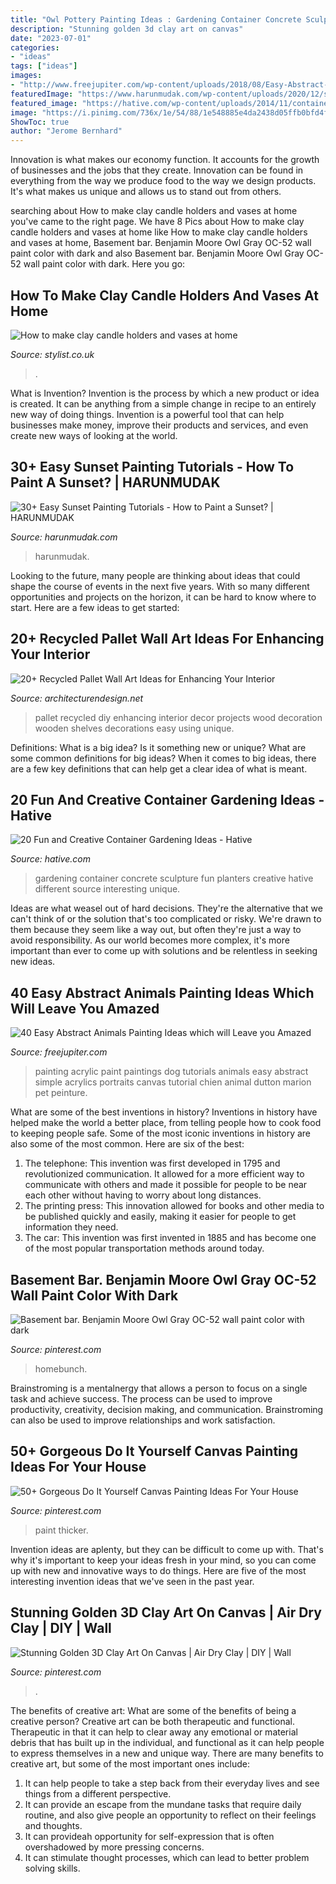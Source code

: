 ```yaml
---
title: "Owl Pottery Painting Ideas : Gardening Container Concrete Sculpture Fun Planters Creative Hative Different Source Interesting Unique"
description: "Stunning golden 3d clay art on canvas"
date: "2023-07-01"
categories:
- "ideas"
tags: ["ideas"]
images:
- "http://www.freejupiter.com/wp-content/uploads/2018/08/Easy-Abstract-Animals-Painting-Ideas-19-1.jpg"
featuredImage: "https://www.harunmudak.com/wp-content/uploads/2020/12/sunset-painting-11-712x1024.jpg"
featured_image: "https://hative.com/wp-content/uploads/2014/11/container-gardening-ideas/9-concrete-sculpture-gardening.jpg"
image: "https://i.pinimg.com/736x/1e/54/88/1e548885e4da2438d05ffb0bfd4f115a.jpg"
ShowToc: true
author: "Jerome Bernhard"
---
```



Innovation is what makes our economy function. It accounts for the growth of businesses and the jobs that they create. Innovation can be found in everything from the way we produce food to the way we design products. It's what makes us unique and allows us to stand out from others.

	

		
searching about How to make clay candle holders and vases at home you've came to the right page. We have 8 Pics about How to make clay candle holders and vases at home like How to make clay candle holders and vases at home, Basement bar. Benjamin Moore Owl Gray OC-52 wall paint color with dark and also Basement bar. Benjamin Moore Owl Gray OC-52 wall paint color with dark. Here you go:
		
    
## How To Make Clay Candle Holders And Vases At Home

<img loading=lazy src="https://www.stylist.co.uk/images/app/uploads/2020/06/15173935/before-painting.jpg?w=1200&amp;h=1&amp;fit=max&amp;auto=format%2Ccompress" onerror="this.onerror=null;this.src='https://tse4.mm.bing.net/th?id=OIP.DGlS_z_hxCNde72wxXr4JAHaJ4&amp;pid=15.1';" alt="How to make clay candle holders and vases at home">

_Source: stylist.co.uk_

>. 

	

What is Invention?
Invention is the process by which a new product or idea is created. It can be anything from a simple change in recipe to an entirely new way of doing things. Invention is a powerful tool that can help businesses make money, improve their products and services, and even create new ways of looking at the world.

    
## 30+ Easy Sunset Painting Tutorials - How To Paint A Sunset? | HARUNMUDAK

<img loading=lazy src="https://www.harunmudak.com/wp-content/uploads/2020/12/sunset-painting-11-712x1024.jpg" onerror="this.onerror=null;this.src='https://tse3.mm.bing.net/th?id=OIP.LbkAyJ_BdIOVk6s7pSXaMwHaKp&amp;pid=15.1';" alt="30+ Easy Sunset Painting Tutorials - How to Paint a Sunset? | HARUNMUDAK">

_Source: harunmudak.com_

>harunmudak. 

	

Looking to the future, many people are thinking about ideas that could shape the course of events in the next five years. With so many different opportunities and projects on the horizon, it can be hard to know where to start. Here are a few ideas to get started: 

    
## 20+ Recycled Pallet Wall Art Ideas For Enhancing Your Interior

<img loading=lazy src="http://cdn.architecturendesign.net/wp-content/uploads/2015/06/AD-Pallet-Wall-Art-3.jpg" onerror="this.onerror=null;this.src='https://tse2.mm.bing.net/th?id=OIP.aqv6cNnEDFre0O4e9gOsKwHaMZ&amp;pid=15.1';" alt="20+ Recycled Pallet Wall Art Ideas for Enhancing Your Interior">

_Source: architecturendesign.net_

>pallet recycled diy enhancing interior decor projects wood decoration wooden shelves decorations easy using unique. 

	

Definitions: What is a big idea? Is it something new or unique? What are some common definitions for big ideas?
When it comes to big ideas, there are a few key definitions that can help get a clear idea of what is meant.

    
## 20 Fun And Creative Container Gardening Ideas - Hative

<img loading=lazy src="https://hative.com/wp-content/uploads/2014/11/container-gardening-ideas/9-concrete-sculpture-gardening.jpg" onerror="this.onerror=null;this.src='https://tse2.mm.bing.net/th?id=OIP.cbD5ktlbGPAkDhat5Q9BvAHaIc&amp;pid=15.1';" alt="20 Fun and Creative Container Gardening Ideas - Hative">

_Source: hative.com_

>gardening container concrete sculpture fun planters creative hative different source interesting unique. 

	

Ideas are what weasel out of hard decisions. They're the alternative that we can't think of or the solution that's too complicated or risky. We're drawn to them because they seem like a way out, but often they're just a way to avoid responsibility. As our world becomes more complex, it's more important than ever to come up with solutions and be relentless in seeking new ideas.

    
## 40 Easy Abstract Animals Painting Ideas Which Will Leave You Amazed

<img loading=lazy src="http://www.freejupiter.com/wp-content/uploads/2018/08/Easy-Abstract-Animals-Painting-Ideas-19-1.jpg" onerror="this.onerror=null;this.src='https://tse3.mm.bing.net/th?id=OIP.9MQy2emBsR0HxW6WZRwpjwHaJ4&amp;pid=15.1';" alt="40 Easy Abstract Animals Painting Ideas which will Leave you Amazed">

_Source: freejupiter.com_

>painting acrylic paint paintings dog tutorials animals easy abstract simple acrylics portraits canvas tutorial chien animal dutton marion pet peinture. 

	

What are some of the best inventions in history?
Inventions in history have helped make the world a better place, from telling people how to cook food to keeping people safe. Some of the most iconic inventions in history are also some of the most common. Here are six of the best: 
1. The telephone: This invention was first developed in 1795 and revolutionized communication. It allowed for a more efficient way to communicate with others and made it possible for people to be near each other without having to worry about long distances. 
2. The printing press: This innovation allowed for books and other media to be published quickly and easily, making it easier for people to get information they need. 
3. The car: This invention was first invented in 1885 and has become one of the most popular transportation methods around today.

    
## Basement Bar. Benjamin Moore Owl Gray OC-52 Wall Paint Color With Dark

<img loading=lazy src="https://i.pinimg.com/736x/1e/54/88/1e548885e4da2438d05ffb0bfd4f115a.jpg" onerror="this.onerror=null;this.src='https://tse3.mm.bing.net/th?id=OIP.mRrAwWxDDx06ignvqItHlwHaHa&amp;pid=15.1';" alt="Basement bar. Benjamin Moore Owl Gray OC-52 wall paint color with dark">

_Source: pinterest.com_

>homebunch. 

	

Brainstroming is a mentalnergy that allows a person to focus on a single task and achieve success. The process can be used to improve productivity, creativity, decision making, and communication. Brainstroming can also be used to improve relationships and work satisfaction.

    
## 50+ Gorgeous Do It Yourself Canvas Painting Ideas For Your House

<img loading=lazy src="https://i.pinimg.com/736x/c3/57/9f/c3579f38322bf90a0dbc2ff839f9e2e8.jpg" onerror="this.onerror=null;this.src='https://tse1.mm.bing.net/th?id=OIP.Ntzv1n2_tq1EijBlkecZAQHaJ3&amp;pid=15.1';" alt="50+ Gorgeous Do It Yourself Canvas Painting Ideas For Your House">

_Source: pinterest.com_

>paint thicker. 

	

Invention ideas are aplenty, but they can be difficult to come up with. That's why it's important to keep your ideas fresh in your mind, so you can come up with new and innovative ways to do things. Here are five of the most interesting invention ideas that we've seen in the past year.

    
## Stunning Golden 3D Clay Art On Canvas | Air Dry Clay | DIY | Wall

<img loading=lazy src="https://i.pinimg.com/736x/51/87/39/518739604bb433680bfca92ed8d7678c.jpg" onerror="this.onerror=null;this.src='https://tse1.mm.bing.net/th?id=OIP.JM8eppfoNWMS2PFK_9aN0QHaEK&amp;pid=15.1';" alt="Stunning Golden 3D Clay Art On Canvas | Air Dry Clay | DIY | Wall">

_Source: pinterest.com_

>. 

	

The benefits of creative art: What are some of the benefits of being a creative person?
Creative art can be both therapeutic and functional. Therapeutic in that it can help to clear away any emotional or material debris that has built up in the individual, and functional as it can help people to express themselves in a new and unique way. There are many benefits to creative art, but some of the most important ones include: 
1. It can help people to take a step back from their everyday lives and see things from a different perspective.
2. It can provide an escape from the mundane tasks that require daily routine, and also give people an opportunity to reflect on their feelings and thoughts. 
3. It can provideah opportunity for self-expression that is often overshadowed by more pressing concerns. 
4. It can stimulate thought processes, which can lead to better problem solving skills.


